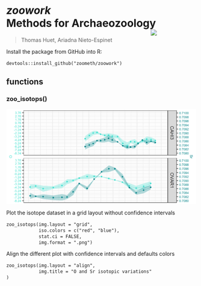 # ***zoowork*** <br> Methods for Archaeozoology <img src="https://github.com/zoometh/thomashuet.github.io/blob/main/img/prj_zoowork.png" align="right" width="120"/>
> Thomas Huet, Ariadna Nieto-Espinet

Install the package from GitHub into R:

```
devtools::install_github("zoometh/zoowork")
```

## functions


### zoo_isotops()

<img src="www/align.png" align="center"/>

Plot the isotope dataset in a grid layout without confidence intervals

```
zoo_isotops(img.layout = "grid",
            iso.colors = c("red", "blue"),
            stat.ci = FALSE,
            img.format = ".png")
```

Align the different plot with confidence intervals and defaults colors

```
zoo_isotops(img.layout = "align",
            img.title = "O and Sr isotopic variations"
)
```